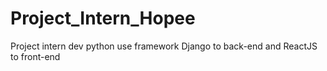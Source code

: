 # Project_Intern_Hopee
 Project intern dev python use framework Django to back-end and ReactJS to front-end
